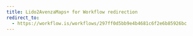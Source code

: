 ```yaml
---
title: Lido2AvenzaMaps+ for Workflow redirection
redirect_to:
  - https://workflow.is/workflows/297ff0d5bb9e4b4681c6f2e6b85926bc
---
```

